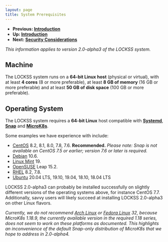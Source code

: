 ```yaml
---
layout: page
title: System Prerequisites
---
```


*   **Previous: [Introduction](.)**
*   **Up: [Introduction](.)**
*   **Next: [Security Considerations](security)**

*This information applies to version 2.0-alpha3 of the LOCKSS system.*

## Machine

The LOCKSS system runs on a **64-bit Linux host** (physical or virtual), with at least **4 cores** (8 or more preferable), at least **8 GB of memory** (16 GB or more preferable) and at least **50 GB of disk space** (100 GB or more preferable).

## Operating System

The LOCKSS system requires a **64-bit Linux** host compatible with [**Systemd**](https://www.freedesktop.org/wiki/Software/systemd/), [**Snap**](https://snapcraft.io/docs/installing-snapd) and [**MicroK8s**](https://microk8s.io/).

Some examples we have experience with include:

*   [CentOS](https://www.centos.org/) 8.2, 8.1, 8.0, 7.8, 7.6. **Recommended.** *Please note: Snap is not available on CentOS 7.5 or earlier; version 7.6 or later is required.*
*   [Debian](https://www.debian.org/) 10.6.
*   [Linux Mint](https://linuxmint.com/) 19.
*   [OpenSUSE](https://www.opensuse.org/) Leap 15.2.
*   [RHEL](https://www.redhat.com/) 8.2, 7.8.
*   [Ubuntu](https://ubuntu.com/) 20.04 LTS, 19.10, 19.04, 18.10, 18.04 LTS

LOCKSS 2.0-alpha3 can probably be installed successfully on slightly different versions of the operating systems above, for instance CentOS 7.7. Additionally, savvy users will likely succeed at installing LOCKSS 2.0-alpha3 on other Linux flavors.

*Currently, we do not recommend [Arch Linux](https://www.archlinux.org/) or [Fedora Linux](https://getfedora.org/) 32, because MicroK8s 1.18.9, the currently available version in the required 1.18 series, does not seem to work on these platforms as documented. This highlights an inconvenience of the default Snap-only distribution of MicroK8s that we hope to address in 2.0-alpha4.*
